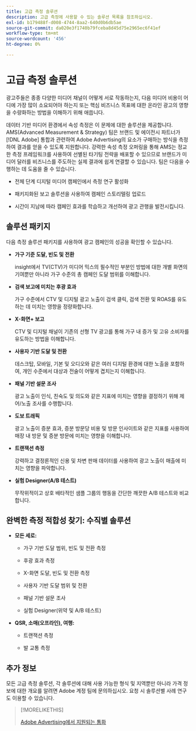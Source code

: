 ```yaml
---
title: 고급 측정 솔루션
description: 고급 측정에 사용할 수 있는 솔루션 목록을 참조하십시오.
exl-id: b179488f-d008-4744-8aa2-640d0b6db5ae
source-git-commit: da020e3f1740b79fceba8d45d75e2965ec6f41ef
workflow-type: tm+mt
source-wordcount: '456'
ht-degree: 0%

---
```


# 고급 측정 솔루션

광고주들은 종종 다양한 미디어 채널이 어떻게 서로 작동하는지, 다음 미디어 비용이 어디에 가장 많이 소요되어야 하는지 또는 핵심 비즈니스 목표에 대한 온라인 광고의 영향을 수량화하는 방법을 이해하기 위해 애씁니다.

데이터 기반 미디어 환경에서 속성 측정은 이 문제에 대한 솔루션을 제공합니다. AMS(Advanced Measurement &amp; Strategy) 팀은 브랜드 및 에이전시 파트너가 [!DNL Adobe] 통합과 관련하여 Adobe Advertising의 요소가 구매하는 방식을 측정하여 결과를 얻을 수 있도록 지원합니다. 강력한 속성 측정 오퍼링을 통해 AMS는 정교한 측정 프레임워크를 사용하여 선별된 타기팅 전략을 배포할 수 있으므로 브랜드가 미디어 달러를 비즈니스를 주도하는 실제 결과에 쉽게 연결할 수 있습니다. 팀은 다음을 수행하는 데 도움을 줄 수 있습니다.

* 전체 단계 디지털 미디어 캠페인에서 측정 연구 활성화

* 패키지화된 보고 솔루션을 사용하여 캠페인 스토리텔링 업로드

* 시간이 지남에 따라 캠페인 효과를 학습하고 개선하여 광고 관행을 발전시킵니다.

## 솔루션 패키지

다음 측정 솔루션 패키지를 사용하여 광고 캠페인의 성공을 확인할 수 있습니다.

* **가구 기준 도달, 빈도 및 전환**

  insight에서 TV(CTV)가 미디어 믹스의 필수적인 부분인 방법에 대한 개별 화면의 기여뿐만 아니라 가구 수준의 총 캠페인 도달 범위를 이해합니다.

* **검색 보고에 미치는 후광 효과**

  가구 수준에서 CTV 및 디지털 광고 노출이 검색 클릭, 검색 전환 및 ROAS를 유도하는 데 미치는 영향을 정량화합니다.

* **X-화면+ 보고**

  CTV 및 디지털 채널이 기존의 선형 TV 광고를 통해 가구 내 증가 및 고유 소비자를 유도하는 방법을 이해합니다.

* **사용자 기반 도달 및 전환**

  데스크탑, 모바일, 기본 및 오디오와 같은 여러 디지털 환경에 대한 노출을 포함하여, 개인 수준에서 대상과 전술이 어떻게 겹치는지 이해합니다.

* **패널 기반 설문 조사**

  광고 노출이 인식, 친숙도 및 의도와 같은 지표에 미치는 영향을 결정하기 위해 제어/노출 조사를 수행합니다.

* **도보 트래픽**

  광고 노출이 증분 효과, 증분 방문당 비용 및 방문 인사이트와 같은 지표를 사용하여 매장 내 방문 및 증분 방문에 미치는 영향을 이해합니다.

* **트랜잭션 측정**

  강력하고 결정론적인 신용 및 차변 판매 데이터를 사용하여 광고 노출이 매출에 미치는 영향을 파악합니다.

* **실험 Designer(A/B 테스트)**

  무작위적이고 상호 배타적인 샘플 그룹의 행동을 간단한 깨끗한 A/B 테스트와 비교합니다.

## 완벽한 측정 적합성 찾기: 수직별 솔루션

* **모든 세로:**

   * 가구 기반 도달 범위, 빈도 및 전환 측정

   * 후광 효과 측정

   * X-화면 도달, 빈도 및 전환 측정

   * 사용자 기반 도달 범위 및 전환

   * 패널 기반 설문 조사

   * 실험 Designer(위약 및 A/B 테스트)

* **QSR, 소매(오프라인), 여행:**

   * 트랜잭션 측정

   * 발 교통 측정

## 추가 정보

모든 고급 측정 솔루션, 각 솔루션에 대해 사용 가능한 형식 및 지역뿐만 아니라 가격 정보에 대한 개요를 알려면 Adobe 계정 팀에 문의하십시오. 요청 시 솔루션별 사례 연구도 이용할 수 있습니다.

>[!MORELIKETHIS]
>
>[Adobe Advertising에서 지원되는 통화](/help/dsp/currency.md)
